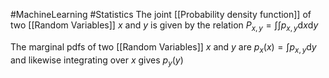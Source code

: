 #MachineLearning #Statistics 
The joint [[Probability density function]] of two [[Random Variables]] $x$ and $y$ is given by the relation $P_{x,y} = \int \int p_{x,y}\text{d}x \text{d}y$ 

The marginal pdfs of two [[Random Variables]] $x$ and $y$ are 
$p_x(x) = \int p_{x,y} \text{d}y$
and likewise integrating over $x$ gives $p_y(y)$
